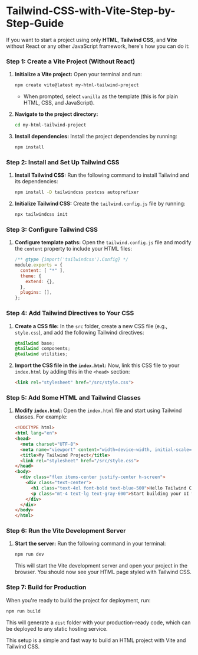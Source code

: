 # Tailwind-CSS-with-Vite-Step-by-Step-Guide

If you want to start a project using only **HTML**, **Tailwind CSS**, and **Vite** without React or any other JavaScript framework, here's how you can do it:

### Step 1: Create a Vite Project (Without React)
1. **Initialize a Vite project:**
   Open your terminal and run:
   ```bash
   npm create vite@latest my-html-tailwind-project
   ```
   - When prompted, select `vanilla` as the template (this is for plain HTML, CSS, and JavaScript).

2. **Navigate to the project directory:**
   ```bash
   cd my-html-tailwind-project
   ```

3. **Install dependencies:**
   Install the project dependencies by running:
   ```bash
   npm install
   ```

### Step 2: Install and Set Up Tailwind CSS
1. **Install Tailwind CSS:**
   Run the following command to install Tailwind and its dependencies:
   ```bash
   npm install -D tailwindcss postcss autoprefixer
   ```

2. **Initialize Tailwind CSS:**
   Create the `tailwind.config.js` file by running:
   ```bash
   npx tailwindcss init
   ```

### Step 3: Configure Tailwind CSS
1. **Configure template paths:**
   Open the `tailwind.config.js` file and modify the `content` property to include your HTML files:
   ```js
   /** @type {import('tailwindcss').Config} */
   module.exports = {
     content: [ "*" ],
     theme: {
       extend: {},
     },
     plugins: [],
   };
   ```

### Step 4: Add Tailwind Directives to Your CSS
1. **Create a CSS file:**
   In the `src` folder, create a new CSS file (e.g., `style.css`), and add the following Tailwind directives:
   ```css
   @tailwind base;
   @tailwind components;
   @tailwind utilities;
   ```

2. **Import the CSS file in the `index.html`:**
   Now, link this CSS file to your `index.html` by adding this in the `<head>` section:
   ```html
   <link rel="stylesheet" href="/src/style.css">
   ```

### Step 5: Add Some HTML and Tailwind Classes
1. **Modify `index.html`:**
   Open the `index.html` file and start using Tailwind classes. For example:
   ```html
   <!DOCTYPE html>
   <html lang="en">
   <head>
     <meta charset="UTF-8">
     <meta name="viewport" content="width=device-width, initial-scale=1.0">
     <title>My Tailwind Project</title>
     <link rel="stylesheet" href="/src/style.css">
   </head>
   <body>
     <div class="flex items-center justify-center h-screen">
       <div class="text-center">
         <h1 class="text-4xl font-bold text-blue-500">Hello Tailwind CSS!</h1>
         <p class="mt-4 text-lg text-gray-600">Start building your UI with Vite and Tailwind CSS.</p>
       </div>
     </div>
   </body>
   </html>
   ```

### Step 6: Run the Vite Development Server
1. **Start the server:**
   Run the following command in your terminal:
   ```bash
   npm run dev
   ```
   This will start the Vite development server and open your project in the browser. You should now see your HTML page styled with Tailwind CSS.

### Step 7: Build for Production
When you're ready to build the project for deployment, run:
```bash
npm run build
```
This will generate a `dist` folder with your production-ready code, which can be deployed to any static hosting service.

This setup is a simple and fast way to build an HTML project with Vite and Tailwind CSS.
